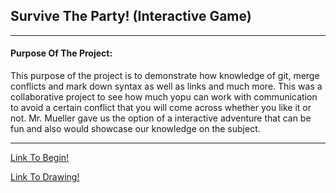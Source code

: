 ## Survive The Party! (Interactive Game)
-----
#### Purpose Of The Project:
This purpose of the project is to demonstrate how knowledge of git, merge conflicts and mark down syntax as well as links and much more. This was a collaborative project to see how much yopu can work with communication to avoid a certain conflict that you will come across whether you like it or not. Mr. Mueller gave us the option of a interactive adventure that can be fun and also would showcase our knowledge on the subject.

-----
[Link To Begin!](Invite/invitation.md)

[Link To Drawing!](https://docs.google.com/a/hstat.org/drawings/d/1tprrbJdgC3gPDhruJCCezjtPlk94jKOTfnVHZgLGd-g/edit?usp=sharing)